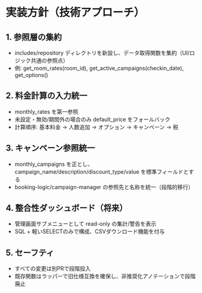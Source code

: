 # 実装方針（技術アプローチ）

## 1. 参照層の集約
- includes/repository ディレクトリを新設し、データ取得関数を集約（UI/ロジック共通の参照点）
- 例: get_room_rates(room_id), get_active_campaigns(checkin_date), get_options()

## 2. 料金計算の入力統一
- monthly_rates を第一参照
- 未設定・無効/期間外の場合のみ default_price をフォールバック
- 計算順序: 基本料金 → 人数追加 → オプション → キャンペーン → 税

## 3. キャンペーン参照統一
- monthly_campaigns を正とし、campaign_name/description/discount_type/value を標準フィールドとする
- booking-logic/campaign-manager の参照先と名称を統一（段階的移行）

## 4. 整合性ダッシュボード（将来）
- 管理画面サブメニューとして read-only の集計/警告を表示
- SQL + 軽いSELECTのみで構成、CSVダウンロード機能を付与

## 5. セーフティ
- すべての変更は別PRで段階投入
- 既存関数はラッパーで旧仕様互換を確保し、非推奨化アノテーションで段階廃止
